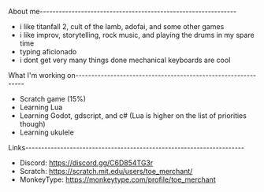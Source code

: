 About me--------------------------------------------------------------

- i like titanfall 2, cult of the lamb, adofai, and some other games
- i like improv, storytelling, rock music, and playing the drums in my spare time
- typing aficionado
- i dont get very many things done
mechanical keyboards are cool

What I'm working on--------------------------------------------------------------

- Scratch game (15%)
- Learning Lua 
- Learning Godot, gdscript, and c# (Lua is higher on the list of priorities though)
- Learning ukulele 

Links---------------------------------------------------------------------

- Discord: https://discord.gg/C6D854TG3r
- Scratch: https://scratch.mit.edu/users/toe_merchant/
- MonkeyType: https://monkeytype.com/profile/toe_merchant
